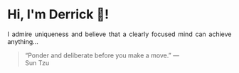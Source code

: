 # Hi, I'm Derrick 👋!
<p align="justify">I admire uniqueness and believe that a clearly focused mind can achieve anything...</p> 
<!-- #quote-start -->
<blockquote>&ldquo;Ponder and deliberate before you make a move.&rdquo; &mdash; <footer>Sun Tzu</footer></blockquote>
<!-- #quote-end -->
